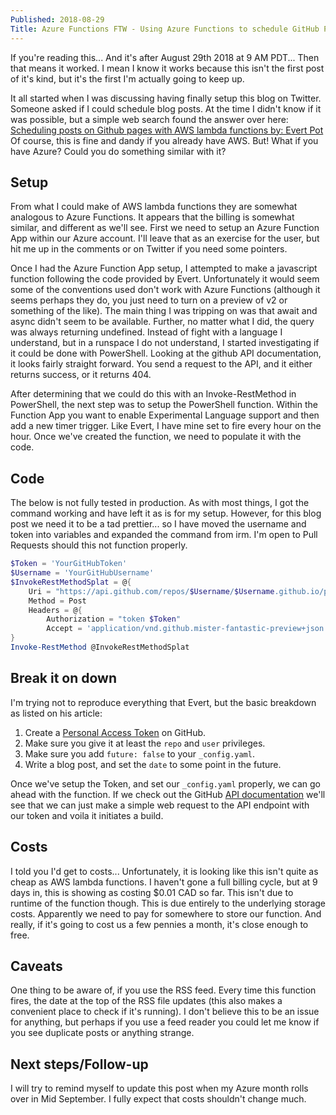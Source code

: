 ```yaml
---
Published: 2018-08-29
Title: Azure Functions FTW - Using Azure Functions to schedule GitHub Pages posts
---
```


If you're reading this... And it's after August 29th 2018 at 9 AM PDT... Then that means it worked. I mean I know it works because this isn't the first post of it's kind, but it's the first I'm actually going to keep up.

<!-- more -->

It all started when I was discussing having finally setup this blog on Twitter. Someone asked if I could schedule blog posts. At the time I didn't know if it was possible, but a simple web search found the answer over here: [Scheduling posts on Github pages with AWS lambda functions by: Evert Pot][1] Of course, this is fine and dandy if you already have AWS. But! What if you have Azure? Could you do something similar with it?

## Setup

From what I could make of AWS lambda functions they are somewhat analogous to Azure Functions. It appears that the billing is somewhat similar, and different as we'll see. First we need to setup an Azure Function App within our Azure account. I'll leave that as an exercise for the user, but hit me up in the comments or on Twitter if you need some pointers.

Once I had the Azure Function App setup, I attempted to make a javascript function following the code provided by Evert. Unfortunately it would seem some of the conventions used don't work with Azure Functions (although it seems perhaps they do, you just need to turn on a preview of v2 or something of the like). The main thing I was tripping on was that await and async didn't seem to be available. Further, no matter what I did, the query was always returning undefined. Instead of fight with a language I understand, but in a runspace I do not understand, I started investigating if it could be done with PowerShell. Looking at the github API documentation, it looks fairly straight forward. You send a request to the API, and it either returns success, or it returns 404.

After determining that we could do this with an Invoke-RestMethod in PowerShell, the next step was to setup the PowerShell function. Within the Function App you want to enable Experimental Language support and then add a new timer trigger. Like Evert, I have mine set to fire every hour on the hour. Once we've created the function, we need to populate it with the code.

## Code

The below is not fully tested in production. As with most things, I got the command working and have left it as is for my setup. However, for this blog post we need it to be a tad prettier... so I have moved the username and token into variables and expanded the command from irm. I'm open to Pull Requests should this not function properly.

```powershell
$Token = 'YourGitHubToken'
$Username = 'YourGitHubUsername'
$InvokeRestMethodSplat = @{
    Uri = "https://api.github.com/repos/$Username/$Username.github.io/pages/builds"
    Method = Post
    Headers = @{
        Authorization = "token $Token"
        Accept = 'application/vnd.github.mister-fantastic-preview+json' }
}
Invoke-RestMethod @InvokeRestMethodSplat
```

## Break it on down

I'm trying not to reproduce everything that Evert, but the basic breakdown as listed on his article:

1. Create a [Personal Access Token][2] on GitHub.
2. Make sure you give it at least the `repo` and `user` privileges.
3. Make sure you add `future: false` to your `_config.yaml`.
4. Write a blog post, and set the `date` to some point in the future.

Once we've setup the Token, and set our `_config.yaml` properly, we can go ahead with the function. If we check out the GitHub [API documentation][3] we'll see that we can just make a simple web request to the API endpoint with our token and voila it initiates a build.

## Costs

I told you I'd get to costs... Unfortunately, it is looking like this isn't quite as cheap as AWS lambda functions. I haven't gone a full billing cycle, but at 9 days in, this is showing as costing $0.01 CAD so far. This isn't due to runtime of the function though. This is due entirely to the underlying storage costs. Apparently we need to pay for somewhere to store our function. And really, if it's going to cost us a few pennies a month, it's close enough to free.

## Caveats

One thing to be aware of, if you use the RSS feed. Every time this function fires, the date at the top of the RSS file updates (this also makes a convenient place to check if it's running). I don't believe this to be an issue for anything, but perhaps if you use a feed reader you could let me know if you see duplicate posts or anything strange.

## Next steps/Follow-up

I will try to remind myself to update this post when my Azure month rolls over in Mid September. I fully expect that costs shouldn't change much.

[1]: https://evertpot.com/scheduling-github-pages-lamdbas/
[2]: https://github.com/settings/tokens
[3]: https://developer.github.com/v3/repos/pages/

